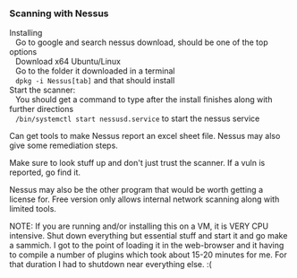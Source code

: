 ### Scanning with Nessus

Installing  
&ensp;	Go to google and search nessus download, should be one of the top options  
&ensp;	Download x64 Ubuntu/Linux  
&ensp;	Go to the folder it downloaded in a terminal  
&ensp;	`dpkg -i Nessus[tab]` and that should install  
Start the scanner:  
&ensp;	You should get a command to type after the install finishes along with further directions  
&ensp;	`/bin/systemctl start nessusd.service` to start the nessus service  

Can get tools to make Nessus report an excel sheet file.  Nessus may also give some remediation steps.

Make sure to look stuff up and don't just trust the scanner.  If a vuln is reported, go find it.

Nessus may also be the other program that would be worth getting a license for.  Free version only allows internal network scanning along with limited tools.  

NOTE: If you are running and/or installing this on a VM, it is VERY CPU intensive.  Shut down everything but essential stuff and start it and go make a sammich.  I got to the point of loading it in the web-browser and it having to compile a number of plugins which took about 15-20 minutes for me.  For that duration I had to shutdown near everything else. :(  
